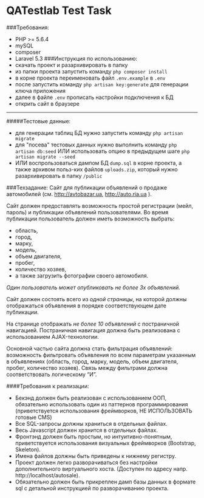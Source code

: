 # QATestlab Test Task
###Требования:
* PHP >= 5.6.4
* mySQL
* composer
* Laravel 5.3
###Инструкция по использованию:
* скачать проект и разархивировать в папку 
* из папки проекта запустить команду `php composer install`
* в корне проекта переименовать файл `.env.example` в `.env`
* после запустить команду `php artisan key:generate` для генерации ключа приложения
* далее в файле `.env` прописать настройки подключения к БД
* открить сайт в браузере
---
#####Тестовые данные:
* для генерации таблиц БД нужно запустить команду `php artisan migrate` 
* для "посева" тестовых данных нужно выполнить команду `php artisan db:seed` ИЛИ использовать опцию в предыдущем шаге `php artisan migrate --seed` 
* ИЛИ воспрользоваться дампом БД `dump.sql` в корне проекта, а также архивом польз-ких файлов `uploads.zip`, который нужно разархивировать в папку `/public`

###Техзадание:
Сайт для публикации объявлений о продаже автомобилей (см. http://avtobazar.ua, http://auto.ria.ua ).

Сайт должен предоставлять возможность простой регистрации (мейл, пароль) и публикации объявлений пользователями. Во время публикации пользователь должен иметь возможность выбрать:
* область, 
* город, 
* марку, 
* модель, 
* объем двигателя, 
* пробег, 
* количество хозяев, 
* а также загрузить фотографии своего автомобиля.

_Один пользователь может опубликовать не более 3х объявлений._

Сайт должен состоять всего из _одной страницы_, на которой должны отображаться объявления в порядке соответствующем дате публикации. 

На странице отображать _не более 10 объявлений_ с постраничной навигацией. Постраничная навигация должна быть реализована с использованием AJAX-технологии.

Основной частью сайта должна стать фильтрация объявлений: возможность фильтровать объявления по всем параметрам указанным в объявлениях (область, город, марку, модель, объем двигателя, пробег, количество хозяев). Связь между фильтрами должна соответствовать логическому “И”.

####Требования к реализации:
* Бекэнд должен быть реализован с использованием ООП, обязательно использовать один из паттернов программирования (приветствуется использования фреймворков, НЕ ИСПОЛЬЗОВАТЬ готовые CMS)
* Все SQL-запросы должны храниться в отдельных файлах.
* Весь Javascript должен хранится в отдельных файлах.	
* Фронтэнд должен быть простым, но интуитивно-понятным, приветствуется использования визуальных фреймворков (Bootstrap, Skeleton).
* Имена файлов должны быть приведены к нижнему регистру.
* Проект должен легко разворачиваться без настройки дополнительного виртуального хоста. (Доступен по адресу напр. http://localhost/autosale).
* Обязательно должен быть прикреплен дамп базы данных в формате sql 	c детальной инструкцией по разворачиванию проекта.

